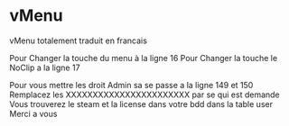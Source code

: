 # vMenu
vMenu totalement traduit en francais

Pour Changer la touche du menu à la ligne 16
Pour Changer la touche le NoClip a la ligne 17

Pour vous mettre les droit Admin sa se passe a la ligne 149 et 150 
                        Remplacez les XXXXXXXXXXXXXXXXXXXXXXX par se qui est demande 
        Vous trouverez le steam et la license dans votre bdd dans la table user 
Merci a vous 
